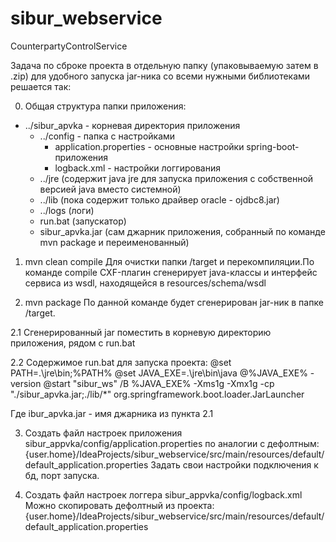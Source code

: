 # sibur_webservice
CounterpartyControlService

Задача по сброке проекта в отдельную папку (упаковываемую затем в .zip) 
для удобного запуска jar-ника со всеми нужными библиотеками решается так:

0. Общая структура папки приложения:

- ../sibur_apvka - корневая директория приложения
  - ../config - папка с настройками
    - application.properties - основные настройки spring-boot-приложения
    - logback.xml - настройки логгирования
  - ../jre (содержит java jre для запуска приложения с собственной версией java вместо системной)
  - ../lib (пока содержит только драйвер oracle - ojdbc8.jar)
  - ../logs (логи)
  - run.bat (запускатор)
  - sibur_apvka.jar (сам джарник приложения, собранный по команде mvn package и переименованный)

1. mvn clean compile 
Для очистки папки /target и перекомпиляции.По команде compile CXF-плагин 
сгенерирует java-классы и интерфейс сервиса из wsdl, находящейся в resources/schema/wsdl

2. mvn package
По данной команде будет сгенерирован jar-ник в папке /target.

2.1 Сгенерированный jar поместить в корневую директорию приложения, рядом с run.bat

2.2 Содержимое run.bat для запуска проекта:
@set PATH=.\jre\bin;%PATH%
@set JAVA_EXE=.\jre\bin\java
@%JAVA_EXE% -version
@start "sibur_ws" /B %JAVA_EXE% -Xms1g -Xmx1g -cp "./sibur_apvka.jar;./lib/*" org.springframework.boot.loader.JarLauncher

Где ibur_apvka.jar - имя джарника из пункта 2.1

3. Создать файл настроек приложения sibur_appvka/config/application.properties по аналогии с дефолтным:
{user.home}/IdeaProjects/sibur_webservice/src/main/resources/default/default_application.properties 
Задать свои настройки подключения к бд, порт запуска.

4. Создать файл настроек логгера sibur_appvka/config/logback.xml
Можно скопировать дефолтный из проекта:
{user.home}/IdeaProjects/sibur_webservice/src/main/resources/default/default_application.properties




